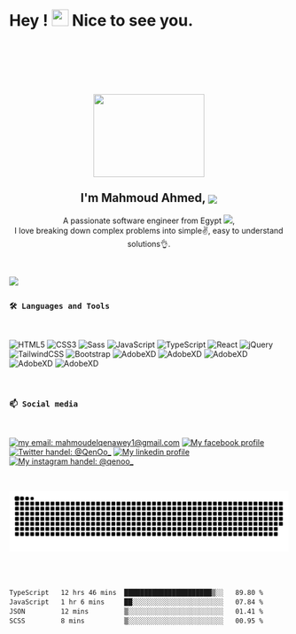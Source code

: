 
<h1>
    Hey ! <img src="https://raw.githubusercontent.com/verma-anushka/verma-anushka/master/gifs/wave.gif" width="30px" height="30">
    Nice to see you.
    <br />
    <br />
</h1>


<br />
<br />

<h2 align="center">
    <img align="center" src="https://ouch-cdn2.icons8.com/gBk9EUQKDTfM6TUZGB66ji3Ut5RV_1BieDCgTA8BA9M/rs:fit:256:208/czM6Ly9pY29uczgu/b3VjaC1wcm9kLmFz/c2V0cy9wbmcvMjky/LzA0MWM2NjI0LWE5/ZjUtNDkxYy1hNTUw/LTUxNjQyYzYwMGNi/OS5wbmc.png" width="200px" height="150">
    <br />
    <br />
    <b align="center">
        I'm Mahmoud Ahmed,
        <img align="center" src="https://emojis.slackmojis.com/emojis/images/1531849430/4246/blob-sunglasses.gif?1531849430" width="30"/>
    </b>
</h2>

<p align="center">
      A passionate software engineer from Egypt <img src="https://img.icons8.com/color/2x/egypt-circular.png" width="15px">, <br/> I love breaking down complex problems into simple✌️, easy to understand solutions👌. 
</p>

<br/>


![](https://komarev.com/ghpvc/?username=mahmoud-ahmed-elqenawey)



### `🛠️ Languages and Tools`

<br />

![HTML5](https://img.shields.io/badge/-HTML5-000?&logo=HTML5)
![CSS3](https://img.shields.io/badge/-CSS3-000?&logo=CSS3&logoColor=1572B6)
![Sass](https://img.shields.io/badge/-Sass-000?&logo=Sass)
![JavaScript](https://img.shields.io/badge/-JavaScript-000?&logo=JavaScript)
![TypeScript](https://img.shields.io/badge/-TypeScript-000?&logo=TypeScript)
![React](https://img.shields.io/badge/-React-000?&logo=React&logoColor=61DAFB)
![jQuery](https://img.shields.io/badge/-jQuery-000?&logo=jQuery&logoColor=0769AD)
![TailwindCSS](https://img.shields.io/badge/-TailwindCSS-000?&logo=TailwindCSS)
![Bootstrap](https://img.shields.io/badge/-Bootstrap-000?&logo=Bootstrap)
![AdobeXD](https://img.shields.io/badge/-UIkit-000?&logo=UIkit)
![AdobeXD](https://img.shields.io/badge/-MUI-000?&logo=MUI)
![AdobeXD](https://img.shields.io/badge/-Semantic_UI_React-000?&logo=SemanticUIReact)
![AdobeXD](https://img.shields.io/badge/-Adobe_XD-000?&logo=AdobeXD)
![AdobeXD](https://img.shields.io/badge/-Figma-000?&logo=Figma)

<br>

### `📫 Social media `

<br>

[![my email: mahmoudelqenawey1@gmail.com](https://img.shields.io/badge/-Email-000?style=for-the-badge&logo=Gmail "mahmoudelqenawey1@gmail.com")](mailto:mahmoudelqenawey1@gmail.com)
[![My facebook profile](https://img.shields.io/badge/-Facebook-000?style=for-the-badge&logo=Facebook "Qeno.9")](https://www.facebook.com/Qeno.9/)
[![Twitter handel: @QenOo_](https://img.shields.io/badge/-Twitter-000?style=for-the-badge&logo=Twitter&logoColor=1DA1F2 "@QenOo_")](https://twitter.com/QenOo_)
[![My linkedin profile](https://img.shields.io/badge/-Linkedin-000?style=for-the-badge&logo=LinkedIn&logoColor=0A66C2 "@mahmoud-ahmed-elqenawey")](https://www.linkedin.com/in/mahmoud-ahmed-elqenawey/)
[![My instagram handel: @qenoo_](https://img.shields.io/badge/-Instagram-000?style=for-the-badge&logo=Instagram "@qenoo_")](https://www.instagram.com/qenoo_/)

<br/>

![snake gif](https://github.com/mahmoud-ahmed-elqenawey/mahmoud-ahmed-elqenawey/blob/output/github-contribution-grid-snake.svg)


<br/>
<br/>

<!--START_SECTION:waka-->

```txt
TypeScript   12 hrs 46 mins  ██████████████████████▒░░   89.80 %
JavaScript   1 hr 6 mins     ██░░░░░░░░░░░░░░░░░░░░░░░   07.84 %
JSON         12 mins         ▒░░░░░░░░░░░░░░░░░░░░░░░░   01.41 %
SCSS         8 mins          ▒░░░░░░░░░░░░░░░░░░░░░░░░   00.95 %
```

<!--END_SECTION:waka-->




